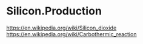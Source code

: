 # Silicon.Production
https://en.wikipedia.org/wiki/Silicon_dioxide https://en.wikipedia.org/wiki/Carbothermic_reaction

